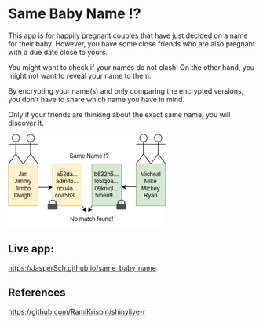 # Same Baby Name !?

This app is for happily pregnant couples that have just decided on a name for their baby.
However, you have some close friends who are also pregnant with a due date close to yours.

You might want to check if your names do not clash!
On the other hand, you might not want to reveal your name to them.

By encrypting your name(s) and only comparing the encrypted versions, you don't have to share which name you have in mind.

Only if your friends are thinking about the exact same name, you will discover it.

![Working mechanism](app/www/demo.png?raw=true "Title")

## Live app:

https://JasperSch.github.io/same_baby_name

## References 
https://github.com/RamiKrispin/shinylive-r
